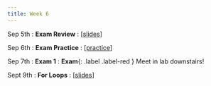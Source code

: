 ```yaml
---
title: Week 6
---
```


Sep 5th
: **Exam Review**
  : [[slides](https://docs.google.com/presentation/d/1NC1T_IpOPiTPs7Ut8wASJFuLu4gQqOsz/edit?usp=sharing&ouid=114310739312164916072&rtpof=true&sd=true)]

Sep 6th
: **Exam Practice**
  : [[practice](#)]

Sep 7th
: **Exam 1**
: **Exam**{: .label .label-red } Meet in lab downstairs!

Sept 9th
: **For Loops**
  : [[slides](#)]
